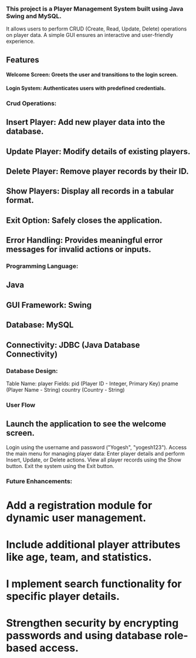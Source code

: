 ### This project is a Player Management System built using Java Swing and MySQL.
It allows users to perform CRUD (Create, Read, Update, Delete) operations on player data.
A simple GUI ensures an interactive and user-friendly experience.

## Features
#### Welcome Screen: Greets the user and transitions to the login screen.
#### Login System: Authenticates users with predefined credentials.

### Crud Operations:
## Insert Player: Add new player data into the database.
## Update Player: Modify details of existing players.
## Delete Player: Remove player records by their ID.
## Show Players: Display all records in a tabular format.
## Exit Option: Safely closes the application.
## Error Handling: Provides meaningful error messages for invalid actions or inputs.

### Programming Language:
## Java
## GUI Framework: Swing
## Database: MySQL
## Connectivity: JDBC (Java Database Connectivity)

### Database Design:
Table Name: player
Fields:
pid (Player ID - Integer, Primary Key)
pname (Player Name - String)
country (Country - String)

### User Flow
## Launch the application to see the welcome screen.
Login using the username and password ("Yogesh", "yogesh123").
Access the main menu for managing player data:
Enter player details and perform Insert, Update, or Delete actions.
View all player records using the Show button.
Exit the system using the Exit button.

### Future Enhancements:
# Add a registration module for dynamic user management.
# Include additional player attributes like age, team, and statistics.
# I mplement search functionality for specific player details.
# Strengthen security by encrypting passwords and using database role-based access.

